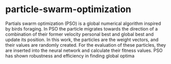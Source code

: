 # particle-swarm-optimization
Partials swarm optimization (PSO) is a global numerical algorithm inspired by birds foraging. In PSO the particle migrates towards the direction of a combination of their former velocity personal best and global best and update its position. In this work, the particles are the weight vectors, and their values are randomly created. For the evaluation of these particles, they are inserted into the neural network and calculate their fitness values. PSO has shown robustness and efficiency in finding global optima
